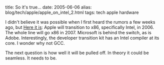 title: So it's true...
date: 2005-06-06
alias: blog/tech/apple/apple_on_intel_2.html
tags: tech apple hardware

I didn't believe it was possible when I first heard the rumors a few
weeks ago, but <a href="http://biz.yahoo.com/prnews/050606/sfm142.html?.v=9">Here
it is</a>: Apple will transition to x86, specifically Intel, in 2006. The
whole line will go x86 in 2007. Microsoft is behind the switch, as
is Adobe. Interestingly, the developer transition kit has an Intel
compiler at its core. I wonder why not GCC.

The next question is how well it will be pulled off. In theory it could be
seamless. It needs to be.
